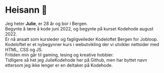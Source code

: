 # Heisann 👋
Jeg heter <strong>Julie</strong>, er 28 år og bor i Bergen.<br />
Begynte å lære å kode juni 2022, og begynte på kurset Kodehode august 2022.<br />
Er nå ansatt som kursleder og fagligveileder Kodeloftet Bergen for Jobloop.<br />
Kodeloftet er et nybegynner kurs i webutvikling der vi utvikler nettsider med HTML, CSS og JS.<br />
Fritiden min går til gaming, lesing og kreative hobbier.<br />
Tidligere så het jeg JulieKodehode her på Github, men har byttet navn ettersom jeg ikke lenger er en deltaker på Kodehode.

<!--
### ✨ Currents ✨
🔭 I’m currently working on: My portfolio and small projects for my portfolio <br />
🌱 I’m currently learning: React and Tailwind <br />
💬 Ask me about: My projects <br />
📫 How to reach me: julie.kodehode@gmail.com <br />
⚡ Fun fact: I used to be a hairstylist, and creativity is my drive in life
-->
